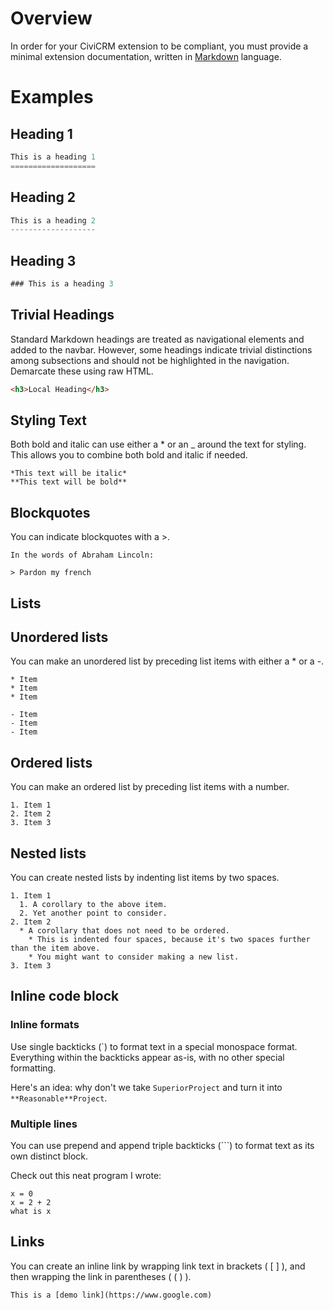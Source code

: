 Overview
========

In order for your CiviCRM extension to be compliant, you must provide a minimal extension documentation, written in [Markdown](https://guides.github.com/features/mastering-markdown/) language.


Examples
========

Heading 1
---------
````javascript
This is a heading 1
===================
````

Heading 2
---------
````javascript
This is a heading 2
-------------------
````

Heading 3
---------

````javascript
### This is a heading 3

````

Trivial Headings
----------------

Standard Markdown headings are treated as navigational elements and added to
the navbar. However, some headings indicate trivial distinctions among
subsections and should not be highlighted in the navigation. Demarcate these
using raw HTML.

```html
<h3>Local Heading</h3>
```


Styling Text
------------

Both bold and italic can use either a * or an _ around the text for styling. This allows you to combine both bold and italic if needed.


````
*This text will be italic*
**This text will be bold**
````

Blockquotes
-----------

You can indicate blockquotes with a >.

````
In the words of Abraham Lincoln:

> Pardon my french
````

Lists
-----

Unordered lists
---------------

You can make an unordered list by preceding list items with either a * or a -.

````
* Item
* Item
* Item

- Item
- Item
- Item
````

Ordered lists
-------------

You can make an ordered list by preceding list items with a number.

````
1. Item 1
2. Item 2
3. Item 3
````


Nested lists
------------

You can create nested lists by indenting list items by two spaces.

````
1. Item 1
  1. A corollary to the above item.
  2. Yet another point to consider.
2. Item 2
  * A corollary that does not need to be ordered.
    * This is indented four spaces, because it's two spaces further than the item above.
    * You might want to consider making a new list.
3. Item 3
````



Inline code block
-----------------

### Inline formats

Use single backticks (`) to format text in a special monospace format. Everything within the backticks appear as-is, with no other special formatting.

Here's an idea: why don't we take `SuperiorProject` and turn it into `**Reasonable**Project`.

### Multiple lines

You can use prepend and append triple backticks (```) to format text as its own distinct block.

Check out this neat program I wrote:

```
x = 0
x = 2 + 2
what is x
```

Links
-----

You can create an inline link by wrapping link text in brackets ( [ ] ), and then wrapping the link in parentheses ( ( ) ). 

````
This is a [demo link](https://www.google.com)
````